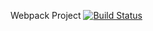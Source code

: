 Webpack Project [![Build Status](https://travis-ci.com/foxslot/HW_11_PostsWithLoadsFiles_Frontend.svg?branch=master)](https://travis-ci.com/foxslot/HW_11_PostsWithLoadsFiles_Frontend)